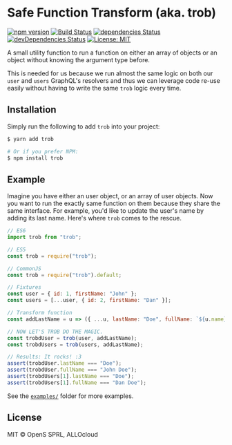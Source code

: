 # Safe Function Transform (aka. trob)

[![npm version](https://badge.fury.io/js/trob.svg)](https://badge.fury.io/js/trob) [![Build Status](https://travis-ci.org/allocloud/trob.svg?branch=master)](https://travis-ci.org/allocloud/trob) [![dependencies Status](https://david-dm.org/allocloud/trob/status.svg)](https://david-dm.org/allocloud/trob) [![devDependencies Status](https://david-dm.org/allocloud/trob/dev-status.svg)](https://david-dm.org/allocloud/trob?type=dev) [![License: MIT](https://img.shields.io/badge/License-MIT-blue.svg)](https://opensource.org/licenses/MIT)

A small utility function to run a function on either an array of objects or an object without knowing the argument type before.

This is needed for us because we run almost the same logic on both our `user` and `users` GraphQL's resolvers and thus we can leverage code re-use easily without having to write the same `trob` logic every time.

## Installation

Simply run the following to add `trob` into your project:

```bash
$ yarn add trob

# Or if you prefer NPM:
$ npm install trob
```

## Example

Imagine you have either an user object, or an array of user objects. Now you want to run the exactly same function on them because they share the same interface. For example, you'd like to update the user's name by adding its last name. Here's where `trob` comes to the rescue.

```js
// ES6
import trob from "trob";

// ES5
const trob = require("trob");

// CommonJS
const trob = require("trob").default;

// Fixtures
const user = { id: 1, firstName: "John" };
const users = [...user, { id: 2, firstName: "Dan" }];

// Transform function
const addLastName = u => ({ ...u, lastName: "Doe", fullName: `${u.name} Doe` });

// NOW LET'S TROB DO THE MAGIC.
const trobdUser = trob(user, addLastName);
const trobdUsers = trob(users, addLastName);

// Results: It rocks! :3
assert(trobdUser.lastName === "Doe");
assert(trobdUser.fullName === "John Doe");
assert(trobdUsers[1].lastName === "Doe");
assert(trobdUsers[1].fullName === "Dan Doe");
```

See the [`examples/`](./examples) folder for more examples.

## License

MIT © OpenS SPRL, ALLOcloud

